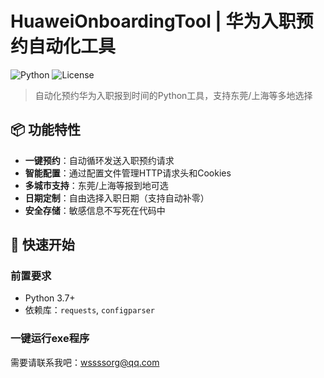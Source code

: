 # HuaweiOnboardingTool | 华为入职预约自动化工具

![Python](https://img.shields.io/badge/Python-3.7%2B-blue)
![License](https://img.shields.io/badge/License-MIT-green)

> 自动化预约华为入职报到时间的Python工具，支持东莞/上海等多地选择

## 📦 功能特性

- **一键预约**：自动循环发送入职预约请求
- **智能配置**：通过配置文件管理HTTP请求头和Cookies
- **多城市支持**：东莞/上海等报到地可选
- **日期定制**：自由选择入职日期（支持自动补零）
- **安全存储**：敏感信息不写死在代码中

## 🚀 快速开始

### 前置要求
- Python 3.7+
- 依赖库：`requests`, `configparser`

### 一键运行exe程序

需要请联系我吧：[wssssorg@qq.com](mailto:wssssorg@qq.com)
